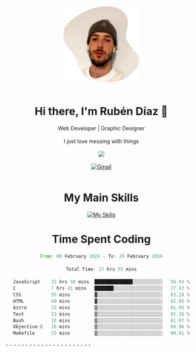 <div align="center">
	<img height=200 width=200 src="./.img/yo_github_pfp.png" alt="Rubén Díaz" width=200/><br><br>
	
	
 # Hi there, I'm Rubén Díaz 👋

  Web Developer | Graphic Designer
  <br>
  <br>
  I just love messing with things
  <br>
  <br>
  <a href="https://www.github.com/rubendiazzz" target="_blank" rel="noreferrer"><img
src="https://img.shields.io/github/followers/rubendiazzz?logo=github&style=for-the-badge&color=red" /></a>


  <a href="mailto:rubendfraga@gmail.com">![Gmail](https://img.shields.io/badge/Gmail-D14836?style=for-the-badge&logo=gmail&logoColor=white)</a><br><br>

  # My Main Skills
  [![My Skills](https://skillicons.dev/icons?i=js,html,css,tailwind,c,cpp,cs,react,nextjs,astro,mysql,mongo)](https://skillicons.dev)

# Time Spent Coding
<!--START_SECTION:waka-->

```rust
From: 08 February 2024 - To: 25 February 2024

Total Time: 27 hrs 55 mins

JavaScript    15 hrs 50 mins  ██████████████░░░░░░░░░░░   56.43 %
C             7 hrs 41 mins   ███████░░░░░░░░░░░░░░░░░░   27.43 %
CSS           55 mins         ▓░░░░░░░░░░░░░░░░░░░░░░░░   03.28 %
HTML          49 mins         ▓░░░░░░░░░░░░░░░░░░░░░░░░   02.95 %
Astro         32 mins         ▒░░░░░░░░░░░░░░░░░░░░░░░░   01.95 %
Text          23 mins         ▒░░░░░░░░░░░░░░░░░░░░░░░░   01.38 %
Bash          18 mins         ▒░░░░░░░░░░░░░░░░░░░░░░░░   01.07 %
Objective-C   16 mins         ▒░░░░░░░░░░░░░░░░░░░░░░░░   00.96 %
Makefile      15 mins         ▒░░░░░░░░░░░░░░░░░░░░░░░░   00.91 %
```

<!--END_SECTION:waka-->
</div>
-
-
-
-
-
-
-
-
-
-
-
-
-
-
-
-
-
-
-
-
-
-
